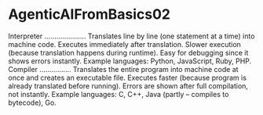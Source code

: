 # AgenticAIFromBasics02
Interpreter
.....................
Translates line by line (one statement at a time) into machine code.
Executes immediately after translation.
Slower execution (because translation happens during runtime).
Easy for debugging since it shows errors instantly.
Example languages: Python, JavaScript, Ruby, PHP.
Compiler
................
Translates the entire program into machine code at once and creates an executable file.
Executes faster (because program is already translated before running).
Errors are shown after full compilation, not instantly.
Example languages: C, C++, Java (partly – compiles to bytecode), Go.